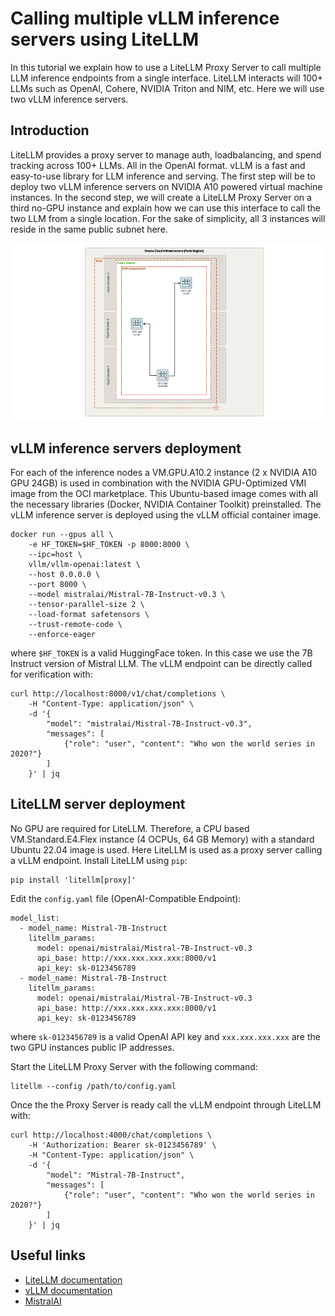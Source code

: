 # Calling multiple vLLM inference servers using LiteLLM

In this tutorial we explain how to use a LiteLLM Proxy Server to call multiple LLM inference endpoints from a single interface. LiteLLM interacts will 100+ LLMs such as OpenAI, Cohere, NVIDIA Triton and NIM, etc. Here we will use two vLLM inference servers.

<!-- ![Hybrid shards](assets/images/litellm.png "LiteLLM") -->

## Introduction

LiteLLM provides a proxy server to manage auth, loadbalancing, and spend tracking across 100+ LLMs. All in the OpenAI format.
vLLM is a fast and easy-to-use library for LLM inference and serving.
The first step will be to deploy two vLLM inference servers on NVIDIA A10 powered virtual machine instances. In the second step, we will create a LiteLLM Proxy Server on a third no-GPU instance and explain how we can use this interface to call the two LLM from a single location. For the sake of simplicity, all 3 instances will reside in the same public subnet here.

![Hybrid shards](assets/images/litellm-architecture.png "LiteLLM")

## vLLM inference servers deployment

For each of the inference nodes a VM.GPU.A10.2 instance (2 x NVIDIA A10 GPU 24GB) is used in combination with the NVIDIA GPU-Optimized VMI image from the OCI marketplace. This Ubuntu-based image comes with all the necessary libraries (Docker, NVIDIA Container Toolkit) preinstalled.
The vLLM inference server is deployed using the vLLM official container image.
```
docker run --gpus all \
    -e HF_TOKEN=$HF_TOKEN -p 8000:8000 \
    --ipc=host \
    vllm/vllm-openai:latest \
    --host 0.0.0.0 \
    --port 8000 \
    --model mistralai/Mistral-7B-Instruct-v0.3 \
    --tensor-parallel-size 2 \
    --load-format safetensors \
    --trust-remote-code \
    --enforce-eager
```
where `$HF_TOKEN` is a valid HuggingFace token. In this case we use the 7B Instruct version of Mistral LLM. The vLLM endpoint can be directly called for verification with:
```
curl http://localhost:8000/v1/chat/completions \
    -H "Content-Type: application/json" \
    -d '{
        "model": "mistralai/Mistral-7B-Instruct-v0.3",
        "messages": [
            {"role": "user", "content": "Who won the world series in 2020?"}
        ]
    }' | jq
```

## LiteLLM server deployment

No GPU are required for LiteLLM. Therefore, a CPU based VM.Standard.E4.Flex instance (4 OCPUs, 64 GB Memory) with a standard Ubuntu 22.04 image is used. Here LiteLLM is used as a proxy server calling a vLLM endpoint. Install LiteLLM using `pip`:
```
pip install 'litellm[proxy]'
```
Edit the `config.yaml` file (OpenAI-Compatible Endpoint):
```
model_list:
  - model_name: Mistral-7B-Instruct
    litellm_params:
      model: openai/mistralai/Mistral-7B-Instruct-v0.3
      api_base: http://xxx.xxx.xxx.xxx:8000/v1
      api_key: sk-0123456789
  - model_name: Mistral-7B-Instruct
    litellm_params:
      model: openai/mistralai/Mistral-7B-Instruct-v0.3
      api_base: http://xxx.xxx.xxx.xxx:8000/v1
      api_key: sk-0123456789
```
where `sk-0123456789` is a valid OpenAI API key and `xxx.xxx.xxx.xxx` are the two GPU instances public IP addresses.

Start the LiteLLM Proxy Server with the following command:
```
litellm --config /path/to/config.yaml
```
Once the the Proxy Server is ready call the vLLM endpoint through LiteLLM with:
```
curl http://localhost:4000/chat/completions \
    -H 'Authorization: Bearer sk-0123456789' \
    -H "Content-Type: application/json" \
    -d '{
        "model": "Mistral-7B-Instruct",
        "messages": [
            {"role": "user", "content": "Who won the world series in 2020?"}
        ]
    }' | jq
```

## Useful links

* [LiteLLM documentation](https://litellm.vercel.app/docs/providers/openai_compatible)
* [vLLM documentation](https://docs.vllm.ai/en/latest/serving/deploying_with_docker.html)
* [MistralAI](https://mistral.ai/)